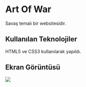 <h1>Art Of War</h1>

Savaş temalı bir websitesidir.

<h2>Kullanılan Teknolojiler</h2> 

HTML5 ve CSS3  kullanılarak yapıldı.

<h2>Ekran Görüntüsü</h2>

![](screeenshot.gif)
